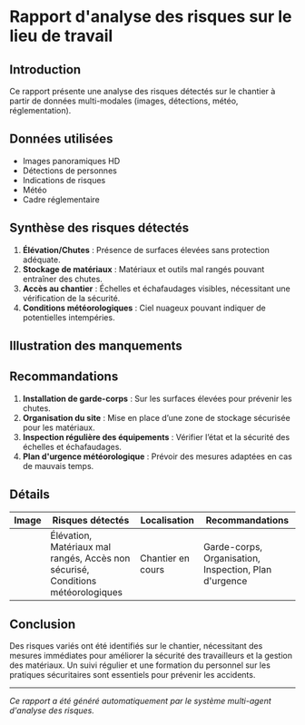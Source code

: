 # Rapport d'analyse des risques sur le lieu de travail
## Introduction
Ce rapport présente une analyse des risques détectés sur le chantier à partir de données multi-modales (images, détections, météo, réglementation).

## Données utilisées
- Images panoramiques HD
- Détections de personnes
- Indications de risques
- Météo
- Cadre réglementaire

## Synthèse des risques détectés
1. **Élévation/Chutes** : Présence de surfaces élevées sans protection adéquate.
2. **Stockage de matériaux** : Matériaux et outils mal rangés pouvant entraîner des chutes.
3. **Accès au chantier** : Échelles et échafaudages visibles, nécessitant une vérification de la sécurité.
4. **Conditions météorologiques** : Ciel nuageux pouvant indiquer de potentielles intempéries.

## Illustration des manquements
<!-- Insertion d'images annotées ou de schémas -->

## Recommandations
1. **Installation de garde-corps** : Sur les surfaces élevées pour prévenir les chutes.
2. **Organisation du site** : Mise en place d’une zone de stockage sécurisée pour les matériaux.
3. **Inspection régulière des équipements** : Vérifier l’état et la sécurité des échelles et échafaudages.
4. **Plan d'urgence météorologique** : Prévoir des mesures adaptées en cas de mauvais temps.

## Détails
| Image | Risques détectés | Localisation | Recommandations |
|-------|------------------|--------------|-----------------|
|       | Élévation, Matériaux mal rangés, Accès non sécurisé, Conditions météorologiques | Chantier en cours | Garde-corps, Organisation, Inspection, Plan d'urgence |

## Conclusion
Des risques variés ont été identifiés sur le chantier, nécessitant des mesures immédiates pour améliorer la sécurité des travailleurs et la gestion des matériaux. Un suivi régulier et une formation du personnel sur les pratiques sécuritaires sont essentiels pour prévenir les accidents.

---
*Ce rapport a été généré automatiquement par le système multi-agent d'analyse des risques.*